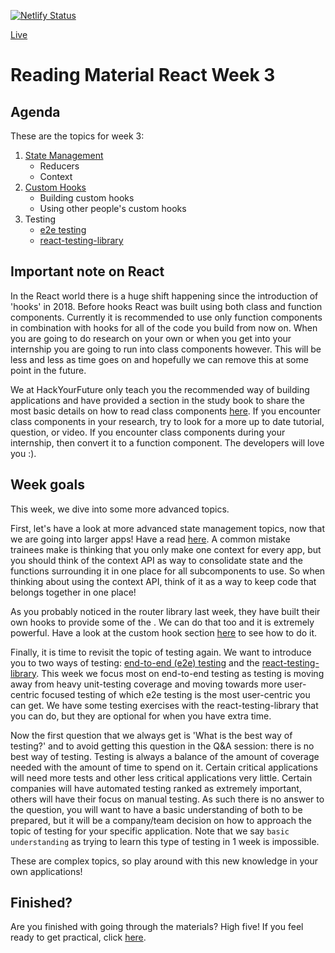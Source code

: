 [![Netlify Status](https://api.netlify.com/api/v1/badges/72f3be59-d5d9-49e0-aeb5-159a08ae68d9/deploy-status)](https://app.netlify.com/sites/week3assignmenttenzin/deploys)

[Live](https://week3assignmenttenzin.netlify.app/)

# Reading Material React Week 3

## Agenda

These are the topics for week 3:

1. [State Management](https://study.hackyourfuture.net/#/react/state-management.md)
   - Reducers
   - Context
2. [Custom Hooks](https://study.hackyourfuture.net/#/react/custom-hooks.md)
   - Building custom hooks
   - Using other people's custom hooks
3. Testing
   - [e2e testing](https://study.hackyourfuture.net/#/testing/e2e-testing.md)
   - [react-testing-library](https://study.hackyourfuture.net/#/react/testing.md)

## Important note on React

In the React world there is a huge shift happening since the introduction of 'hooks' in 2018. Before hooks React was built using both class and function components. Currently it is recommended to use only function components in combination with hooks for all of the code you build from now on. When you are going to do research on your own or when you get into your internship you are going to run into class components however. This will be less and less as time goes on and hopefully we can remove this at some point in the future.

We at HackYourFuture only teach you the recommended way of building applications and have provided a section in the study book to share the most basic details on how to read class components [here](https://study.hackyourfuture.net/#/react/class-vs-function-components.md). If you encounter class components in your research, try to look for a more up to date tutorial, question, or video. If you encounter class components during your internship, then convert it to a function component. The developers will love you :).

## Week goals

This week, we dive into some more advanced topics.

First, let's have a look at more advanced state management topics, now that we are going into larger apps! Have a read [here](https://study.hackyourfuture.net/#/react/state-management.md). A common mistake trainees make is thinking that you only make one context for every app, but you should think of the context API as way to consolidate state and the functions surrounding it in one place for all subcomponents to use. So when thinking about using the context API, think of it as a way to keep code that belongs together in one place!

As you probably noticed in the router library last week, they have built their own hooks to provide some of the . We can do that too and it is extremely powerful. Have a look at the custom hook section [here](https://study.hackyourfuture.net/#/react/custom-hooks.md) to see how to do it.

Finally, it is time to revisit the topic of testing again. We want to introduce you to two ways of testing: [end-to-end (e2e) testing](https://study.hackyourfuture.net/#/testing/e2e-testing.md) and the [react-testing-library](https://study.hackyourfuture.net/#/react/testing.md). This week we focus most on end-to-end testing as testing is moving away from heavy unit-testing coverage and moving towards more user-centric focused testing of which e2e testing is the most user-centric you can get. We have some testing exercises with the react-testing-library that you can do, but they are optional for when you have extra time.

Now the first question that we always get is 'What is the best way of testing?' and to avoid getting this question in the Q&A session: there is no best way of testing. Testing is always a balance of the amount of coverage needed with the amount of time to spend on it. Certain critical applications will need more tests and other less critical applications very little. Certain companies will have automated testing ranked as extremely important, others will have their focus on manual testing. As such there is no answer to the question, you will want to have a basic understanding of both to be prepared, but it will be a company/team decision on how to approach the topic of testing for your specific application. Note that we say `basic understanding` as trying to learn this type of testing in 1 week is impossible.

These are complex topics, so play around with this new knowledge in your own applications!

## Finished?

Are you finished with going through the materials? High five! If you feel ready to get practical, click [here](./MAKEME.md).
